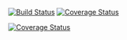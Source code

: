 [![Build Status](https://travis-ci.org/slippStudy/franchise.svg?branch=recruitmanage)](https://travis-ci.org/slippStudy/franchise)
[![Coverage Status](https://coveralls.io/repos/github/slippStudy/franchise/badge.svg?branch=recruitmanage&kill_cache=1)](https://coveralls.io/github/slippStudy/franchise?branch=recruitmanage&kill_cache=1)

<a href='https://coveralls.io/github/slippStudy/franchise?branch=recruitmanage'><img src='https://coveralls.io/repos/github/slippStudy/franchise/badge.svg?branch=recruitmanage' alt='Coverage Status' /></a>
